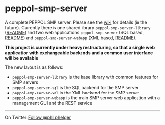# peppol-smp-server
A complete PEPPOL SMP server. Please see the [wiki](https://github.com/phax/peppol-smp-server/wiki) for details (in the future). Currently there is one shared library `peppol-smp-server-library` ([README](https://github.com/phax/peppol-smp-server/tree/master/peppol-smp-server-library/)) and two web applications
`peppol-smp-server` (SQL based, [README](https://github.com/phax/peppol-smp-server/tree/master/peppol-smp-server)) and `peppol-smp-server-webapp` (XML based, [README](https://github.com/phax/peppol-smp-server/tree/master/peppol-smp-server-webapp)).

**This project is currently under heavy restructuring, so that a single web application with exchangeable backends and a common user interface will be available**

The new layout is as follows:
  * `peppol-smp-server-library` is the base library with common features for SMP servers
  * `peppol-smp-server-sql` is the SQL backend for the SMP server
  * `peppol-smp-server-xml` is the XML backend for the SMP server
  * `peppol-smp-server-webapp` is the main SMP server web application with a management GUI and the REST service

---

On Twitter: <a href="https://twitter.com/philiphelger">Follow @philiphelger</a>
